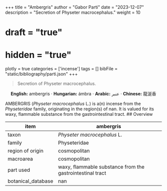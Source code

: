 +++
title = "Ambergris"
author = "Gabor Parti"
date = "2023-12-07"
description = "Secretion of Physeter macrocephalus."
weight = 10
# draft = "true"
# hidden = "true"
plotly = true
categories = ['incense']
tags = []
bibFile = "static/bibliography/parti.json"
+++

>Secretion of Physeter macrocephalus.

<center>

**English:** ambergris · **Hungarian:** ámbra · **Arabic:** <span class="arabic-text" dir="rtl">عنبر</span> · **Chinese:** <span class="traditional-chinese-text">龍涎香</span> 

</center>

AMBERGRIS (*Physeter macrocephalus* L.) is a(n)  incense from the *Physeteridae* family, originating in the region(s) of nan. It is valued for its waxy, flammable substance from the gastrointestinal tract. ## Overview

|       item       |                        ambergris                        |
|------------------|---------------------------------------------------------|
|       taxon      |               *Physeter macrocephalus* L.               |
|      family      |                       Physeteridae                      |
| region of origin |                       cosmopolitan                      |
|     macroarea    |                       cosmopolitan                      |
|     part used    |waxy, flammable substance from the gastrointestinal tract|
|botanical_database|                           nan                           |





